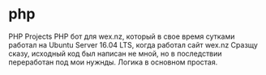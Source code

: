 # php
PHP Projects
PHP бот для wex.nz, который в свое время сутками работал на Ubuntu Server 16.04 LTS, когда работал сайт wex.nz
Сразщу сказу, исходный код был написан не мной, но в последствии переработан под мои нужнды.
Логика в основном простая.
